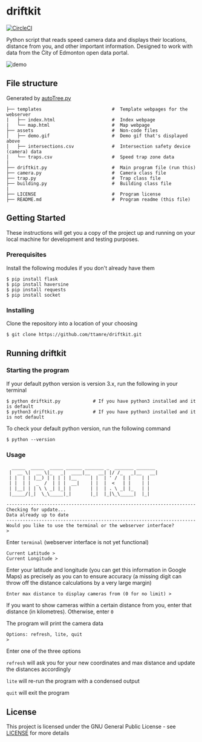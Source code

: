 # driftkit
[![CircleCI](https://circleci.com/gh/ttamre/driftkit/tree/master.svg?style=svg)](https://circleci.com/gh/ttamre/driftkit/tree/master)

Python script that reads speed camera data and displays their locations, distance from you, and other important information. Designed to work with data from the City of Edmonton open data portal.

![demo](assets/demo.gif)


## File structure
Generated by [autoTree.py](https://github.com/shavavo/autoTreeFormat)
```
├── templates                          #  Template webpages for the webserver
|   ├── index.html                     #  Index webpage
|   └── map.html                       #  Map webpage
├── assets                             #  Non-code files
│   ├── demo.gif                       #  Demo gif that's displayed above
│   ├── intersections.csv              #  Intersection safety device (camera) data
│   └── traps.csv                      #  Speed trap zone data
|
├── driftkit.py                        #  Main program file (run this)
├── camera.py                          #  Camera class file
├── trap.py                            #  Trap class file
├── building.py                        #  Building class file
|
├── LICENSE                            #  Program license
├── README.md                          #  Program readme (this file)

```

## Getting Started

These instructions will get you a copy of the project up and running on your local machine for development and testing purposes.

### Prerequisites
Install the following modules if you don't already have them
```
$ pip install flask
$ pip install haversine
$ pip install requests
$ pip install socket
```

### Installing

Clone the repository into a location of your choosing

```
$ git clone https://github.com/ttamre/driftkit.git
```

## Running driftkit

### Starting the program
If your default python version is version 3.x, run the following in your terminal
```
$ python driftkit.py            # If you have python3 installed and it is default
$ python3 driftkit.py           # If you have python3 installed and it is not default
```

To check your default python version, run the following command
```
$ python --version
```

### Usage
```
  _____  _____  _____ ______ _______ _  _______ _______ 
 |  __ \|  __ \|_   _|  ____|__   __| |/ /_   _|__   __|
 | |  | | |__) | | | | |__     | |  | ' /  | |    | |   
 | |  | |  _  /  | | |  __|    | |  |  <   | |    | |   
 | |__| | | \ \ _| |_| |       | |  | . \ _| |_   | |   
 |_____/|_|  \_\_____|_|       |_|  |_|\_\_____|  |_|   
 
----------------------------------------------------------------------
Checking for update...
Data already up to date
----------------------------------------------------------------------
Would you like to use the terminal or the webserver interface?
> 
```
Enter ```terminal``` (webserver interface is not yet functional)

```
Current Latitude >
Current Longitude >
```
Enter your latitude and longitude (you can get this information in Google Maps) as precisely as you can to ensure accuracy (a missing digit can throw off the distance calculations by a very large margin)

```
Enter max distance to display cameras from (0 for no limit) >
```
If you want to show cameras within a certain distance from you, enter that distance (in kilometres). Otherwise, enter ```0```

The program will print the camera data

```
Options: refresh, lite, quit
>
```
Enter one of the three options

```refresh``` will ask you for your new coordinates and max distance and update the distances accordingly

```lite``` will re-run the program with a condensed output

```quit``` will exit the program

## License

This project is licensed under the GNU General Public License - see [LICENSE](LICENSE) for more details

